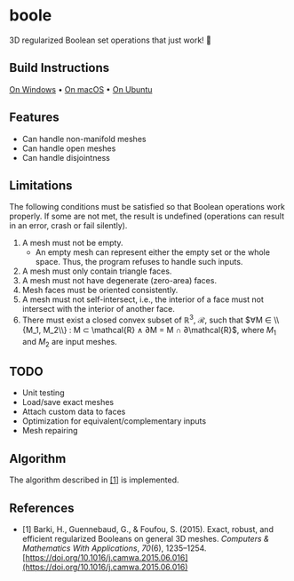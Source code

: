 # boole

3D regularized Boolean set operations that just work! 🙌

## Build Instructions

[On Windows](docs/build-windows.md) • [On macOS](docs/build-macos.md) • [On Ubuntu](docs/build-ubuntu.md)

## Features

- Can handle non-manifold meshes
- Can handle open meshes
- Can handle disjointness

## Limitations

The following conditions must be satisfied so that Boolean operations work properly. If some are not met, the result is undefined (operations can result in an error, crash or fail silently).

1. A mesh must not be empty.
   - An empty mesh can represent either the empty set or the whole space. Thus, the program refuses to handle such inputs.
1. A mesh must only contain triangle faces.
1. A mesh must not have degenerate (zero-area) faces.
1. Mesh faces must be oriented consistently.
1. A mesh must not self-intersect, i.e., the interior of a face must not intersect with the interior of another face.
1. There must exist a closed convex subset of $ℝ^3$, $\mathcal{R}$, such that $∀M ∈ \\{M_1, M_2\\} : M ⊂ \mathcal{R} ∧ ∂M = M ∩ ∂\mathcal{R}$, where $M_1$ and $M_2$ are input meshes.

## TODO

- Unit testing
- Load/save exact meshes
- Attach custom data to faces
- Optimization for equivalent/complementary inputs
- Mesh repairing

## Algorithm

The algorithm described in [[1]](#1) is implemented.

## References

- <a id="1">[1]</a> Barki, H., Guennebaud, G., & Foufou, S. (2015). Exact, robust, and efficient regularized Booleans on general 3D meshes. _Computers & Mathematics With Applications_, _70_(6), 1235–1254. [https://doi.org/10.1016/j.camwa.2015.06.016](https://doi.org/10.1016/j.camwa.2015.06.016)
